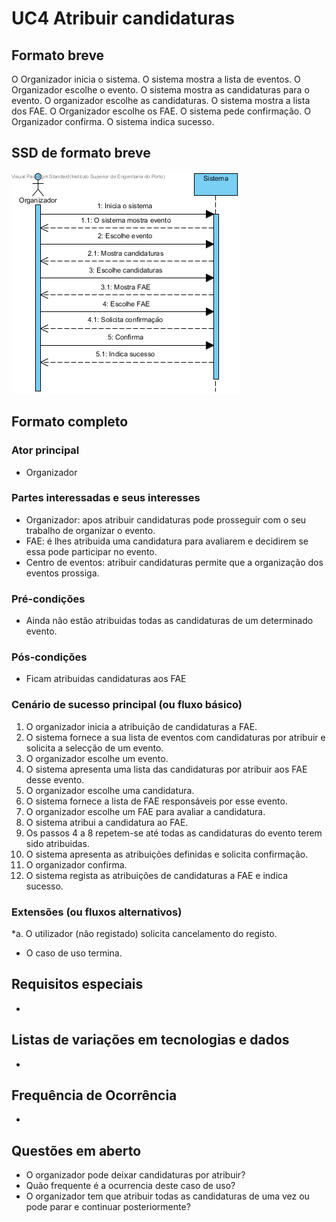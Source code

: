 # UC4 Atribuir candidaturas
## Formato breve
O Organizador inicia o sistema.
O sistema mostra a lista de eventos.
O Organizador escolhe o evento.
O sistema mostra as candidaturas para o evento.
O organizador escolhe as candidaturas.
O sistema mostra a lista dos FAE.
O Organizador escolhe os FAE.
O sistema pede confirmação.
O Organizador confirma.
O sistema indica sucesso.

## SSD de formato breve
![SSD_UC4.png](../../Imagens/SSD_UC4.png)
## Formato completo

### Ator principal
* Organizador

### Partes interessadas e seus interesses
+ Organizador: apos atribuir candidaturas pode prosseguir com o seu trabalho de organizar o evento.
+ FAE: é lhes atribuida uma candidatura para avaliarem e decidirem se essa pode participar no evento.
+ Centro de eventos: atribuir candidaturas permite que a organização dos eventos prossiga.

### Pré-condições
+ Ainda não estão atribuidas todas as candidaturas de um determinado evento.

### Pós-condições
+ Ficam atribuidas candidaturas aos FAE

### Cenário de sucesso principal (ou fluxo básico)
1. O organizador inicia a atribuição de candidaturas a FAE.
2. O sistema fornece a sua lista de eventos com candidaturas por atribuir e solicita a selecção de um evento.
3. O organizador escolhe um evento.
4. O sistema apresenta uma lista das candidaturas por atribuir aos FAE desse evento.
5. O organizador escolhe uma candidatura.
6. O sistema fornece a lista de FAE responsáveis por esse evento.
7. O organizador escolhe um FAE para avaliar a candidatura.
8. O sistema atribui a candidatura ao FAE.
9. Os passos 4 a 8 repetem-se até todas as candidaturas do evento terem sido atribuidas.
10. O sistema apresenta as atribuições definidas e solicita confirmação.
11. O organizador confirma.
12. O sistema regista as atribuições de candidaturas a FAE e indica sucesso.

### Extensões (ou fluxos alternativos)
\*a. O utilizador (não registado) solicita cancelamento do registo.

+ O caso de uso termina.

## Requisitos especiais
*
## Listas de variações em tecnologias e dados
*
## Frequência de Ocorrência
*
## Questões em aberto
+ O organizador pode deixar candidaturas por atribuir?
+ Quão frequente é a ocurrencia deste caso de uso?
+ O organizador tem que atribuir todas as candidaturas de uma vez ou pode parar e continuar posteriormente?
